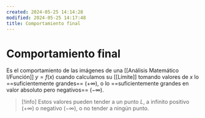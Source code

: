 ```yaml
---
created: 2024-05-25 14:14:28
modified: 2024-05-25 14:17:48
title: Comportamiento final
---
```


# Comportamiento final

Es el comportamiento de las imágenes de una [[Análisis Matemático I/Función]] $y = f(x)$ cuando calculamos su [[Límite]] tomando valores de $x$ lo ==suficientemente grandes== ($+\infty$), o lo ==suficientemente grandes en valor absoluto pero negativos== ($-\infty$).

> [!info]
> Estos valores pueden tender a un punto $L$, a infinito positivo ($+\infty$) o negativo ($-\infty$), o no tender a ningún punto.
